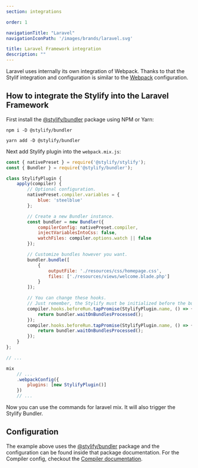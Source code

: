 ```yaml
---
section: integrations

order: 1

navigationTitle: "Laravel"
navigationIconPath: '/images/brands/laravel.svg'

title: Laravel Framework integration
description: ""
---
```


Laravel uses internally its own integration of Webpack. Thanks to that the Stylif integration and configuration is similar to the [Webpack](/docs/integrations/webpack) configuration.

<note><template>
Integration example for the Laravel framework can be found in <a href="https://github.com/stylify/integrations-examples/tree/master/laravel" target="_blank" rel="noopener">integrations examples repository</a>.
</template></note>

## How to integrate the Stylify into the Laravel Framework

First install the [@stylify/bundler](/docs/bundler) package using NPM or Yarn:

```
npm i -D @stylify/bundler

yarn add -D @stylify/bundler
```

Next add Stylify plugin into the `webpack.mix.js`:

```js
const { nativePreset } = require('@stylify/stylify');
const { Bundler } = require('@stylify/bundler');

class StylifyPlugin {
	apply(compiler) {
		// Optional configuration.
		nativePreset.compiler.variables = {
			blue: 'steelblue'
		};

		// Create a new Bundler instance.
		const bundler = new Bundler({
			compilerConfig: nativePreset.compiler,
			injectVariablesIntoCss: false,
			watchFiles: compiler.options.watch || false
		});

		// Customize bundles however you want.
		bundler.bundle([
			{
				outputFile: './resources/css/homepage.css',
				files: ['./resources/views/welcome.blade.php']
			}
		]);

		// You can change these hooks.
		// Just remember, the Stylify must be initialized before the build.
		compiler.hooks.beforeRun.tapPromise(StylifyPlugin.name, () => {
			return bundler.waitOnBundlesProcessed();
		});
		compiler.hooks.beforeRun.tapPromise(StylifyPlugin.name, () => {
			return bundler.waitOnBundlesProcessed();
		});
	}
};

// ...

mix
	// ...
    .webpackConfig({
        plugins: [new StylifyPlugin()]
    })
	// ...
```

Now you can use the commands for laravel mix. It will also trigger the Stylify Bundler.

## Configuration

The example above uses the [@stylify/bundler](/docs/bundler) package and the configuration can be found inside that package documentation.
For the Compiler config, checkout the [Compiler documentation](/docs/stylify/compiler).
